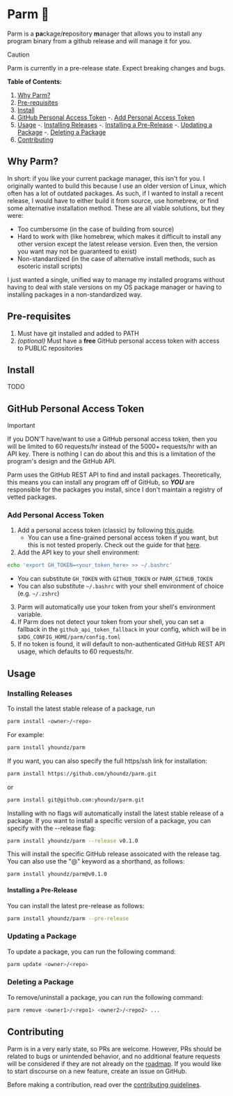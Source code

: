 # Parm 🧀

Parm is a **pa**ckage/**r**epository **m**anager that allows you to install any program binary from a github release and will manage it for you.

> [!CAUTION]
> Parm is currently in a pre-release state. Expect breaking changes and bugs.

**Table of Contents:**
1. [Why Parm?](#why-parm)
2. [Pre-requisites](#pre-requisites)
3. [Install](#install)
4. [GitHub Personal Access Token](#github-personal-access-token)
    -. [Add Personal Access Token](#add-personal-access-token)
5. [Usage](#usage)
    -. [Installing Releases](#installing-releases)
        -. [Installing a Pre-Release](#installing-a-pre-release)
    -. [Updating a Package](#updating-a-package)
    -. [Deleting a Package](#deleting-a-package)
6. [Contributing](#contributing)

## Why Parm?
In short: if you like your current package manager, this isn't for you.
I originally wanted to build this because I use an older version of Linux, which often has a lot of outdated packages. As such, if I wanted to install a recent release, I would have to either build it from source, use homebrew, or find some alternative installation method. These are all viable solutions, but they were:

- Too cumbersome (in the case of building from source)
- Hard to work with (like homebrew, which makes it difficult to install any other version except the latest release version. Even then, the version you want may not be guaranteed to exist)
- Non-standardized (in the case of alternative install methods, such as esoteric install scripts)

I just wanted a single, unified way to manage my installed programs without having to deal with stale versions on my OS package manager or having to installing packages in a non-standardized way.

## Pre-requisites
1. Must have git installed and added to PATH
2. *(optional)* Must have a **free** GitHub personal access token with access to PUBLIC repositories

## Install
TODO

## GitHub Personal Access Token
> [!IMPORTANT]
> If you DON'T have/want to use a GitHub personal access token, then you will be limited to 60 requests/hr instead of the 5000+ requests/hr with an API key. 
> There is nothing I can do about this and this is a limitation of the program's design and the GitHub API.

Parm uses the GitHub REST API to find and install packages. Theoretically, this means you can install any program off of GitHub, so ***YOU*** are responsible for the packages you install, since I don't maintain a registry of vetted packages.

### Add Personal Access Token
1. Add a personal access token (classic) by following [this guide](https://docs.github.com/en/authentication/keeping-your-account-and-data-secure/managing-your-personal-access-tokens#creating-a-personal-access-token-classic).
    - You can use a fine-grained personal access token if you want, but this is not tested properly. Check out the guide for that [here](https://docs.github.com/en/authentication/keeping-your-account-and-data-secure/managing-your-personal-access-tokens#creating-a-fine-grained-personal-access-token).
2. Add the API key to your shell environment:

```sh
echo 'export GH_TOKEN=<your_token_here> >> ~/.bashrc'
```

- You can substitute `GH_TOKEN` with `GITHUB_TOKEN` or `PARM_GITHUB_TOKEN`
- You can also substitute `~/.bashrc` with your shell environment of choice (e.g. `~/.zshrc`)

3. Parm will automatically use your token from your shell's environment variable.
4. If Parm does not detect your token from your shell, you can set a fallback in the `github_api_token_fallback` in your config, which will be in `$XDG_CONFIG_HOME/parm/config.toml` 
5. If no token is found, it will default to non-authenticated GitHub REST API usage, which defaults to 60 requests/hr.

## Usage

### Installing Releases
To install the latest stable release of a package, run
```sh
parm install <owner>/<repo>
```

For example:
```sh
parm install yhoundz/parm
```

If you want, you can also specify the full https/ssh link for installation:
```sh
parm install https://github.com/yhoundz/parm.git
```
or
```sh
parm install git@github.com:yhoundz/parm.git
```

Installing with no flags will automatically install the latest stable release of a package.
If you want to install a specific version of a package, you can specify with the --release flag:
```sh
parm install yhoundz/parm --release v0.1.0
```

This will install the specific GitHub release assoicated with the release tag.
You can also use the "@" keyword as a shorthand, as follows:
```sh
parm install yhoundz/parm@v0.1.0
```

#### Installing a Pre-Release

You can install the latest pre-release as follows:
```sh
parm install yhoundz/parm --pre-release
```

### Updating a Package

To update a package, you can run the following command:
```sh
parm update <owner>/<repo>
```

### Deleting a Package

To remove/uninstall a package, you can run the following command:
```sh
parm remove <owner1>/<repo1> <owner2>/<repo2> ...
```

## Contributing
Parm is in a very early state, so PRs are welcome. However, PRs should be related to bugs or unintended behavior, and no additional feature requests will be considered if they are not already on the [roadmap](#ROADMAP.md). If you would like to start discourse on a new feature, create an issue on GitHub.

Before making a contribution, read over the [contributing guidelines](#/contributing.md).
